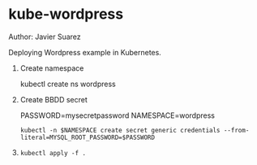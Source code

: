 # kube-wordpress
Author: Javier Suarez

Deploying Wordpress example in Kubernetes.

1. Create namespace
   
   kubectl create ns wordpress

2. Create BBDD secret

    PASSWORD=mysecretpassword
NAMESPACE=wordpress

    ````kubectl -n $NAMESPACE create secret generic credentials --from-literal=MYSQL_ROOT_PASSWORD=$PASSWORD````

3. ````kubectl apply -f .````